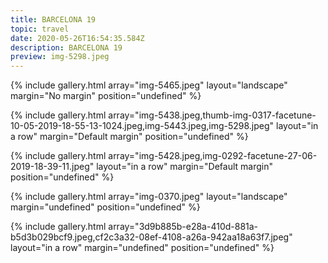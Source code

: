 ```yaml
---
title: BARCELONA 19
topic: travel
date: 2020-05-26T16:54:35.584Z
description: BARCELONA 19
preview: img-5298.jpeg
---
```

{% include gallery.html array="img-5465.jpeg" layout="landscape" margin="No margin" position="undefined" %}

{% include gallery.html array="img-5438.jpeg,thumb-img-0317-facetune-10-05-2019-18-55-13-1024.jpeg,img-5443.jpeg,img-5298.jpeg" layout="in a row" margin="Default margin" position="undefined" %}

{% include gallery.html array="img-5428.jpeg,img-0292-facetune-27-06-2019-18-39-11.jpeg" layout="in a row" margin="Default margin" position="undefined" %}

{% include gallery.html array="img-0370.jpeg" layout="landscape" margin="undefined" position="undefined" %}

{% include gallery.html array="3d9b885b-e28a-410d-881a-b5d3b029bcf9.jpeg,cf2c3a32-08ef-4108-a26a-942aa18a63f7.jpeg" layout="in a row" margin="undefined" position="undefined" %}